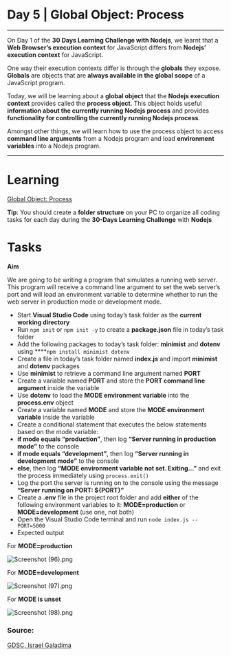 # Day 5 | Global Object: Process

---

On Day 1 of the **30 Days Learning Challenge with Nodejs**, we learnt that a **Web Browser’s execution context** for JavaScript differs from **Nodejs’ execution context** for JavaScript. 

One way their execution contexts differ is through the **globals** they expose. **Globals** are objects that are **always available in the global scope** of a JavaScript program.

Today, we will be learning about a **global object** that the **Nodejs execution context** provides called the **process object**. This object holds useful **information about the currently running Nodejs process** and provides **functionality for controlling the currently running Nodejs process**.

Amongst other things, we will learn how to use the process object to access **command line arguments** from a Nodejs program and load **environment variables** into a Nodejs program.

---

# Learning

[Global Object: Process](https://www.notion.so/Global-Object-Process-eeadec83fbaa4bc9b273dad7ce44af6a)

**Tip**: You should create a **folder structure** on your PC to organize all coding tasks for each day during the **30-Days Learning Challenge** with **Nodejs**

# Tasks

**Aim**

We are going to be writing a program that simulates a running web server. This program will receive a command line argument to set the web server’s port and will load an environment variable to determine whether to run the web server in production mode or development mode.

- Start **Visual Studio Code** using today’s task folder as the **current working directory**
- Run `npm init` or `npm init -y` to create a **package.json** file in today’s task folder
- Add the following packages to today’s task folder: **minimist** and **dotenv** using ****`npm install minimist dotenv`
- Create a file in today’s task folder named **index.js** and import **minimist** and **dotenv** packages
- Use **minimist** to retrieve a command line argument named **PORT**
- Create a variable named **PORT** and store the **PORT command line argument** inside the variable
- Use **dotenv** to load the **MODE environment variable** into the **process.env** object
- Create a variable named **MODE** and store the **MODE environment variable** inside the variable
- Create a conditional statement that executes the below statements based on the mode variable:
- **if mode equals “production”**, then log **“Server running in production mode”** to the console
- **if mode equals “development”**, then log **“Server running in development mode”** to the console
- **else**, then log **“MODE environment variable not set. Exiting…”** and exit the process immediately using `process.exit()`
- Log the port the server is running on to the console using the message **“Server running on PORT: ${PORT}”**
- Create a **.env** file in the project root folder and add **either** of the following environment variables to it: **MODE=production** or **MODE=development** (use one, not both)
- Open the Visual Studio Code terminal and run `node index.js --PORT=5000`
- Expected output

For **MODE=production**

![Screenshot (96).png](https://s3-us-west-2.amazonaws.com/secure.notion-static.com/7cce4a50-e501-41aa-8b57-6c49ee881e43/Screenshot_(96).png)

For **MODE=development**

![Screenshot (97).png](https://s3-us-west-2.amazonaws.com/secure.notion-static.com/76bebcbc-a07c-4560-bed1-5f81b8def67e/Screenshot_(97).png)

For **MODE is unset**

![Screenshot (98).png](https://s3-us-west-2.amazonaws.com/secure.notion-static.com/23fbd3fc-df50-4501-8b2b-1198eba17354/Screenshot_(98).png)

### Source:

[GDSC, Israel Galadima](https://israelgaladima.notion.site/Day-2-JavaScript-Refresher-96ecdd77ddb3462ba90ea6f7c83af90b)